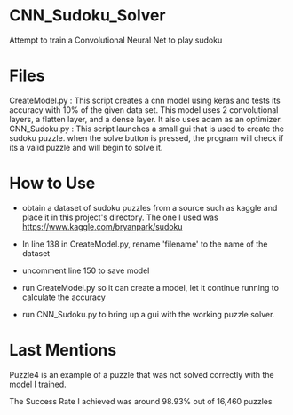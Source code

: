 # CNN_Sudoku_Solver
Attempt to train a Convolutional Neural Net to play sudoku

# Files
CreateModel.py :  This script creates a cnn model using keras and tests its accuracy with 10% of the given data set.
                  This model uses 2 convolutional layers, a flatten layer, and a dense layer. It also uses adam as an optimizer.
CNN_Sudoku.py :   This script launches a small gui that is used to create the sudoku puzzle. when the solve button is pressed, the program will check if its a valid puzzle and                       will begin to solve it.

# How to Use
- obtain a dataset of sudoku puzzles from a source such as kaggle and place it in this project's directory.
  The one I used was https://www.kaggle.com/bryanpark/sudoku

- In line 138 in CreateModel.py, rename 'filename' to the name of the dataset

- uncomment line 150 to save model

- run CreateModel.py so it can create a model, let it continue running to calculate the accuracy

- run CNN_Sudoku.py to bring up a gui with the working puzzle solver.

# Last Mentions

Puzzle4 is an example of a puzzle that was not solved correctly with the model I trained.

The Success Rate I achieved was around 98.93% out of 16,460 puzzles
